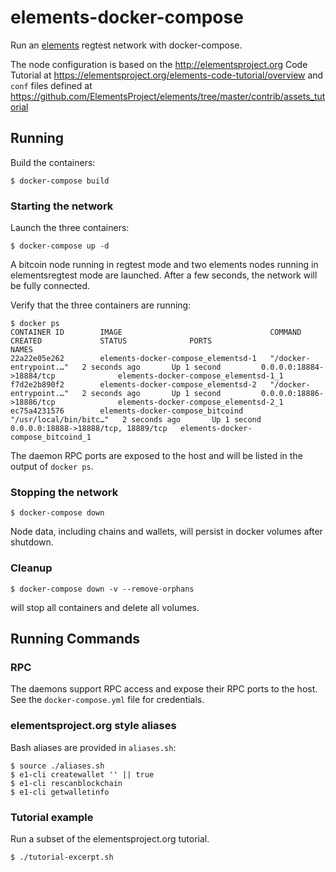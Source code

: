 # elements-docker-compose

Run an [elements](https://github.com/ElementsProject/elements) regtest network with docker-compose.

The node configuration is based on the http://elementsproject.org Code Tutorial at
https://elementsproject.org/elements-code-tutorial/overview
and `conf` files defined at https://github.com/ElementsProject/elements/tree/master/contrib/assets_tutorial

## Running

Build the containers:

```
$ docker-compose build
```

### Starting the network

Launch the three containers:

```
$ docker-compose up -d
```

A bitcoin node running in regtest mode and two elements nodes running in elementsregtest mode are launched.
After a few seconds, the network will be fully connected.

Verify that the three containers are running:

```
$ docker ps
CONTAINER ID        IMAGE                                 COMMAND                  CREATED             STATUS              PORTS                                 NAMES
22a22e05e262        elements-docker-compose_elementsd-1   "/docker-entrypoint.…"   2 seconds ago       Up 1 second         0.0.0.0:18884->18884/tcp              elements-docker-compose_elementsd-1_1
f7d2e2b890f2        elements-docker-compose_elementsd-2   "/docker-entrypoint.…"   2 seconds ago       Up 1 second         0.0.0.0:18886->18886/tcp              elements-docker-compose_elementsd-2_1
ec75a4231576        elements-docker-compose_bitcoind      "/usr/local/bin/bitc…"   2 seconds ago       Up 1 second         0.0.0.0:18888->18888/tcp, 18889/tcp   elements-docker-compose_bitcoind_1
```

The daemon RPC ports are exposed to the host and will be listed in the output of `docker ps`.


### Stopping the network
```
$ docker-compose down
```

Node data, including chains and wallets, will persist in docker volumes after shutdown.

### Cleanup

```
$ docker-compose down -v --remove-orphans
```

will stop all containers and delete all volumes.

## Running Commands


### RPC

The daemons support RPC access and expose their RPC ports to the host. See the `docker-compose.yml` file for credentials.


### elementsproject.org style aliases

Bash aliases are provided in `aliases.sh`:

```
$ source ./aliases.sh
$ e1-cli createwallet '' || true
$ e1-cli rescanblockchain
$ e1-cli getwalletinfo
```

### Tutorial example

Run a subset of the elementsproject.org tutorial.

```
$ ./tutorial-excerpt.sh
```











